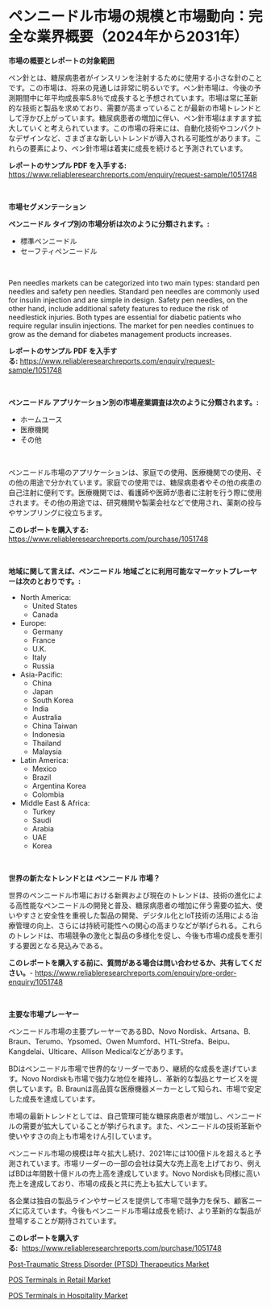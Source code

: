 <p><h1>ペンニードル市場の規模と市場動向：完全な業界概要（2024年から2031年）</h1></p><p><strong>市場の概要とレポートの対象範囲</strong></p>
<p><p>ペン針とは、糖尿病患者がインスリンを注射するために使用する小さな針のことです。この市場は、将来の見通しは非常に明るいです。ペン針市場は、今後の予測期間中に年平均成長率5.8％で成長すると予想されています。市場は常に革新的な技術と製品を求めており、需要が高まっていることが最新の市場トレンドとして浮かび上がっています。糖尿病患者の増加に伴い、ペン針市場はますます拡大していくと考えられています。この市場の将来には、自動化技術やコンパクトなデザインなど、さまざまな新しいトレンドが導入される可能性があります。これらの要素により、ペン針市場は着実に成長を続けると予測されています。</p></p>
<p><strong>レポートのサンプル PDF を入手する:</strong> <a href="https://www.reliableresearchreports.com/enquiry/request-sample/1051748">https://www.reliableresearchreports.com/enquiry/request-sample/1051748</a></p>
<p>&nbsp;</p>
<p><strong>市場セグメンテーション</strong></p>
<p><strong>ペンニードル タイプ別の市場分析は次のように分類されます。:</strong></p>
<p><ul><li>標準ペンニードル</li><li>セーフティペンニードル</li></ul></p>
<p>&nbsp;</p>
<p><p>Pen needles markets can be categorized into two main types: standard pen needles and safety pen needles. Standard pen needles are commonly used for insulin injection and are simple in design. Safety pen needles, on the other hand, include additional safety features to reduce the risk of needlestick injuries. Both types are essential for diabetic patients who require regular insulin injections. The market for pen needles continues to grow as the demand for diabetes management products increases.</p></p>
<p><strong>レポートのサンプル PDF を入手する:</strong>&nbsp;<a href="https://www.reliableresearchreports.com/enquiry/request-sample/1051748">https://www.reliableresearchreports.com/enquiry/request-sample/1051748</a></p>
<p>&nbsp;</p>
<p><strong> ペンニードル アプリケーション別の市場産業調査は次のように分類されます。:</strong></p>
<p><ul><li>ホームユース</li><li>医療機関</li><li>その他</li></ul></p>
<p>&nbsp;</p>
<p><p>ペンニードル市場のアプリケーションは、家庭での使用、医療機関での使用、その他の用途で分かれています。家庭での使用では、糖尿病患者やその他の疾患の自己注射に便利です。医療機関では、看護師や医師が患者に注射を行う際に使用されます。その他の用途では、研究機関や製薬会社などで使用され、薬剤の投与やサンプリングに役立ちます。</p></p>
<p><strong>このレポートを購入する:</strong>&nbsp; <a href="https://www.reliableresearchreports.com/purchase/1051748">https://www.reliableresearchreports.com/purchase/1051748</a></p>
<p>&nbsp;</p>
<p><strong>地域に関して言えば、ペンニードル 地域ごとに利用可能なマーケットプレーヤーは次のとおりです。:</strong></p>
<p><ul>
    <li>
        North America:
        <ul>
            <li>United States</li>
            <li>Canada</li>
        </ul>
    </li>
    <li>
        Europe:
        <ul>
            <li>Germany</li>
            <li>France</li>
            <li>U.K.</li>
            <li>Italy</li>
            <li>Russia</li>
        </ul>
    </li>
    <li>
        Asia-Pacific:
        <ul>
            <li>China</li>
            <li>Japan</li>
            <li>South Korea</li>
            <li>India</li>
            <li>Australia</li>
            <li>China Taiwan</li>
            <li>Indonesia</li>
            <li>Thailand</li>
            <li>Malaysia</li>
        </ul>
    </li>
    <li>
        Latin America:
        <ul>
            <li>Mexico</li>
            <li>Brazil</li>
            <li>Argentina Korea</li>
            <li>Colombia</li>
        </ul>
    </li>
    <li>
        Middle East & Africa:
        <ul>
            <li>Turkey</li>
            <li>Saudi</li>
            <li>Arabia</li>
            <li>UAE</li>
            <li>Korea</li>
        </ul>
    </li>
    </ul></p>
<p>&nbsp;</p>
<p><strong>世界の新たなトレンドとは ペンニードル 市場？</strong></p>
<p><p>世界のペンニードル市場における新興および現在のトレンドは、技術の進化による高性能なペンニードルの開発と普及、糖尿病患者の増加に伴う需要の拡大、使いやすさと安全性を重視した製品の開発、デジタル化とIoT技術の活用による治療管理の向上、さらには持続可能性への関心の高まりなどが挙げられる。これらのトレンドは、市場競争の激化と製品の多様化を促し、今後も市場の成長を牽引する要因となる見込みである。</p></p>
<p><strong>このレポートを購入する前に、質問がある場合は問い合わせるか、共有してください。</strong>- <a href="https://www.reliableresearchreports.com/enquiry/pre-order-enquiry/1051748">https://www.reliableresearchreports.com/enquiry/pre-order-enquiry/1051748</a></p>
<p>&nbsp;</p>
<p><strong>主要な市場プレーヤー</strong></p>
<p><p>ペンニードル市場の主要プレーヤーであるBD、Novo Nordisk、Artsana、B. Braun、Terumo、Ypsomed、Owen Mumford、HTL-Strefa、Beipu、Kangdelai、Ulticare、Allison Medicalなどがあります。</p><p>BDはペンニードル市場で世界的なリーダーであり、継続的な成長を遂げています。Novo Nordiskも市場で強力な地位を維持し、革新的な製品とサービスを提供しています。B. Braunは高品質な医療機器メーカーとして知られ、市場で安定した成長を達成しています。</p><p>市場の最新トレンドとしては、自己管理可能な糖尿病患者が増加し、ペンニードルの需要が拡大していることが挙げられます。また、ペンニードルの技術革新や使いやすさの向上も市場をけん引しています。</p><p>ペンニードル市場の規模は年々拡大し続け、2021年には100億ドルを超えると予測されています。市場リーダーの一部の会社は莫大な売上高を上げており、例えばBDは年間数十億ドルの売上高を達成しています。Novo Nordiskも同様に高い売上を達成しており、市場の成長と共に売上も拡大しています。</p><p>各企業は独自の製品ラインやサービスを提供して市場で競争力を保ち、顧客ニーズに応えています。今後もペンニードル市場は成長を続け、より革新的な製品が登場することが期待されています。</p></p>
<p><strong>このレポートを購入する:</strong>&nbsp;&nbsp;<a href="https://www.reliableresearchreports.com/purchase/1051748">https://www.reliableresearchreports.com/purchase/1051748</a></p>
<p><p><a href="https://view.publitas.com/reportprime-1/post-traumatic-stress-disorder-ptsd-therapeutics-market-research-report-unlocks-analysis-on-the-market-financial-status-market-size-and-market-revenue-upto-2030/">Post-Traumatic Stress Disorder (PTSD) Therapeutics Market</a></p><p><a href="https://view.publitas.com/reportprime-1/pos-terminals-in-retail-market-size-global-industry-overview-market-segmentation-and-forecast-2023-to-2030/">POS Terminals in Retail Market</a></p><p><a href="https://view.publitas.com/reportprime-1/pos-terminals-in-hospitality-market-a-comprehensive-report-of-its-market-share-growth-trends-2023-2030/">POS Terminals in Hospitality Market</a></p></p>